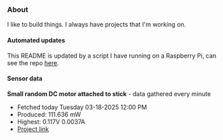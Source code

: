 ### About
I like to build things. I always have projects that I'm working on.

#### Automated updates
This README is updated by a script I have running on a Raspberry Pi, can see the repo [here](https://github.com/jdc-cunningham/raspi-git-repo-updater).

#### Sensor data


**Small random DC motor attached to stick** - data gathered every minute
- Fetched today Tuesday 03-18-2025 12:00 PM
- Produced: 111.636 mW
- Highest: 0.117V 0.0037A
- [Project link](https://github.com/jdc-cunningham/turbine-raspi)